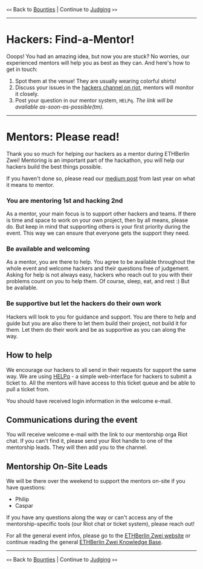 `<<` Back to [Bounties](./bounties.md) |  Continue to [Judging](./judges.md) `>>`

---

# Hackers: Find-a-Mentor!

Ooops! You had an amazing idea, but now you are stuck? No worries, our experienced mentors will help you as best as they can. And here's how to get in touch:

1. Spot them at the venue! They are usually wearing colorful shirts!
1. Discuss your issues in the [hackers channel on riot](https://riot.im/app/#/room/#ethberlinhackers:matrix.org), mentors will monitor it closely.
1. Post your question in our mentor system, `HELPq`. _The link will be available as-soon-as-possible(tm)._

---

# Mentors: Please read!

Thank you so much for helping our hackers as a mentor during ETHBerlin Zwei! Mentoring is an important part of the hackathon, you will help our hackers build the best things possible.

If you haven't done so, please read our [medium post](https://medium.com/ethberlin/so-you-think-you-can-mentor-280648923a0f) from last year on what it means to mentor.

### You are mentoring 1st and hacking 2nd

As a mentor, your main focus is to support other hackers and teams. If there is time and space to work on your own project, then by all means, please do. But keep in mind that supporting others is your first priority during the event. This way we can ensure that everyone gets the support they need.

### Be available and welcoming

As a mentor, you are there to help. You agree to be available throughout the whole event and welcome hackers and their questions free of judgement. Asking for help is not always easy, hackers who reach out to you with their problems count on you to help them. Of course, sleep, eat, and rest :) But be available.

### Be supportive but let the hackers do their own work

Hackers will look to you for guidance and support. You are there to help and guide but you are also there to let them build their project, not build it for them. Let them do their work and be as supportive as you can along the way.

## How to help

We encourage our hackers to all send in their requests for support the same way. We are using [HELPq](http://ehz.io/HELPq-data/) - a simple web-interface for hackers to submit a ticket to. All the mentors will have access to this ticket queue and be able to pull a ticket from.

You should have received login information in the welcome e-mail.

## Communications during the event

You will receive welcome e-mail with the link to our mentorship orga Riot chat. If you can't find it, please send your Riot handle to one of the mentorship leads. They will then add you to the channel.

## Mentorship On-Site Leads

We will be there over the weekend to support the mentors on-site if you have questions:

-   Philip
-   Caspar

If you have any questions along the way or can't access any of the mentorship-specific tools (our Riot chat or ticket system), please reach out!

For all the general event infos, please go to the [ETHBerlin Zwei website](https://ethberlinzwei.com) or continue reading the general [ETHBerlin Zwei Knowledge Base](https://github.com/ethberlinzwei/KnowledgeBase).

---

`<<` Back to [Bounties](./bounties.md) |  Continue to [Judging](./judges.md) `>>`
